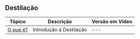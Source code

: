 ## Destilação

| Tópico | Descrição | Versão em Vídeo |
|-----------|-----------|-----------------|
| [O que é?](./introducao.md)  | Introdução à Destilação | --- |

